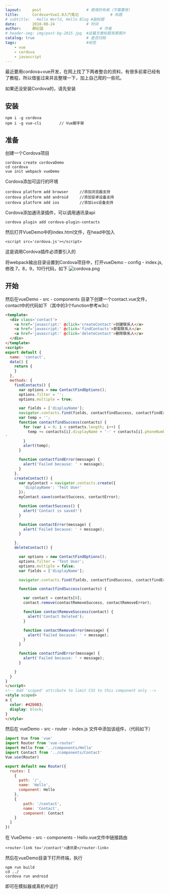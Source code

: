 ```yaml
---
layout:     post   				    # 使用的布局（不需要改）
title:      Cordova+Vue2.0入门笔记 				# 标题 
# subtitle:   Hello World, Hello Blog #副标题
date:       2018-08-24 				# 时间
author:     薛纪昌 						# 作者
# header-img: img/post-bg-2015.jpg 	#这篇文章标题背景图片
catalog: true 						# 是否归档
tags:								#标签
    - vue
    - cordova
    - javascript
---
```


最近要用cordova+vue开发，在网上找了下两者整合的资料，有很多前辈已经有了教程，所以借鉴过来并且整理一下，加上自己爬的一些坑。

如果还没安装Cordova的，请先安装
## 安装
```
npm i -g cordova
npm i -g vue-cli		// Vue脚手架
```
## 准备
创建一个Cordova项目
```
cordova create cordovaDemo
cd cordova
vue init webpack vueDemo
```
Cordova添加可运行的环境
```
cordova platform add browser     //添加浏览器支持
cordova platform add android     //添加安卓设备支持
cordova platform add ios         //添加ios设备支持
```
Cordova添加通讯录插件，可以调用通讯录api
```
cordova plugin add cordova-plugin-contacts
```
然后打开VueDemo中的index.html文件，在head中加入
```
<script src='cordova.js'></script>
```
这是调用Cordova插件必须要引入的

将webpack输出目录设置到Cordova项目中，打开vueDemo - config - index.js,修改 7，8，9，10行代码，如下
![cordova.png](https://i.loli.net/2018/09/27/5bac72f074c15.png)
## 开始
然后在vueDemo - src - components 目录下创建一个contact.vue文件，contact中的代码如下（其中的3个function参考w3c）
```html
<template>
  <div class='contact'>
    <a href='javascript:' @click='createContact'>创建联系人</a>
    <a href='javascript:' @click='findContacts'>获取联系人</a>
    <a href='javascript:' @click='deleteContact'>删除联系人</a>
  </div>
</template>
<script>
export default {
  name: 'contact',
  data() {
    return {
    }
  },
  methods: {
    findContacts() {
      var options = new ContactFindOptions();
      options.filter = '';
      options.multiple = true;

      var fields = ['displayName'];
      navigator.contacts.find(fields, contactfindSuccess, contactfindError, options);
      var temp = '';
      function contactfindSuccess(contacts) {
        for (var i = 0; i < contacts.length; i++) {
          temp += contacts[i].displayName + '-' + contacts[i].phoneNumbers.value + '
'
        }
        alert(temp);
      }

      function contactfindError(message) {
        alert('Failed because: ' + message);
      }
    },
    createContact() {
      var myContact = navigator.contacts.create({
        'displayName': 'Test User'
      });
      myContact.save(contactSuccess, contactError);

      function contactSuccess() {
        alert('Contact is saved!')
      }

      function contactError(message) {
        alert('Failed because: ' + message);
      }

    },
    deleteContact() {

      var options = new ContactFindOptions();
      options.filter = 'Test User';
      options.multiple = false;
      var fields = ['displayName'];

      navigator.contacts.find(fields, contactfindSuccess, contactfindError, options);

      function contactfindSuccess(contacts) {

        var contact = contacts[0];
        contact.remove(contactRemoveSuccess, contactRemoveError);

        function contactRemoveSuccess(contact) {
          alert('Contact Deleted');
        }

        function contactRemoveError(message) {
          alert('Failed because: ' + message);
        }
      }

      function contactfindError(message) {
        alert('Failed because: ' + message);
      }

    }
  }
}
</script>
<!-- Add 'scoped' attribute to limit CSS to this component only -->
<style scoped>
a {
  color: #42b983;
  display: block;
}
</style>
```
然后在 vueDemo - src - router - index.js 文件中添加该组件，（代码如下）
```javascript
import Vue from 'vue'
import Router from 'vue-router'
import Hello from '../components/Hello'
import Contact from '../components/Contact'
Vue.use(Router)

export default new Router({
  routes: [
    {
      path: '/',
      name: 'Hello',
      component: Hello
    },
    {
    	path: '/contact',
    	name: 'Contact',
    	component: Contact
    }
  ]
})
```
在 VueDemo - src - components - Hello.vue文件中链接路由
```
<router-link to='/contact'>通讯录</router-link>
```
然后在vueDemo目录下打开终端，执行
```
npm run build
cd ../
cordova run android
```
即可在模拟器或真机中运行